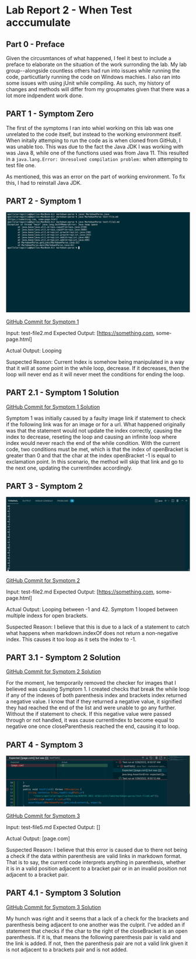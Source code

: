 # Lab Report 2 - When Test acccumulate

## Part  0  - Preface

Given the circusmtances of what happened, I feel it best to include a preface to elaborate on the situation of the work surronding the lab. My lab group--alongside countless others had run into issues while running the code, particutlarly running the code on Windows machies. I also ran into some issues with using jUnit while compiling. As such, my history of changes and methods will differ from my groupmates given that there was a lot more indpendent work done.

## PART 1 - Symptom Zero
The first of the symptoms I ran into whiel working on this lab was one unrelated to the code itself, but instead to the working environment itself. When initally attemping to run the code as is when cloned from GitHub, I was unable too. This was due to the fact the Java JDK I was working with was Java 8, while one of the functions used was from Java 11. This resulted in a `java.lang.Error: Unresolved compilation problem:` when attemping to test file one.

As mentioned, this was an error on the part of working environment. To fix this, I had to reinstall Java JDK.

## PART 2 - Symptom 1

![image](lab-report-2-images/symptom1.png)


[GitHub Commit for Symptom 1](https://github.com/apollolarragoitia/markdown-parse/commit/3b7cc3d1d94202c2629f0c0ae797252b79760dbf)

Input: test-file2.md
Expected Output: [https://something.com, some-page.html]

Actual Output: Looping

Suspected Reason: Current Index is somehow being manipulated in a way that it will at some point in the while loop, decrease. If it decreases, then the loop will never end as it will never meet the conditions for ending the loop.

## PART 2.1 - Symptom 1 Solution
[GitHub Commit for Symptom 1 Solution](https://github.com/apollolarragoitia/markdown-parse/commit/9f3b3e35ec228dc3af65ef4d3c943ba6568385fb)

Symptom 1 was initially caused by a faulty image link if statement to check if the following link was for an image or for a url. What happened originally was that the statement would not update the index correctly, causing the index to decrease, reseting the loop and causing an infinite loop where index would never reach the end of the while condition. With the current code, two conditions must be met, which is that the index of openBracket is greater than 0 and that the char at the index openBracket -1 is equal to exclamation point. In this scenario, the method will skip that link and go to the next one, updating the currentIndex accordingly.

## PART 3 - Symptom 2
![image](lab-report-2-images/symptom2.png)

[GitHub Commit for Symptom 2](https://github.com/apollolarragoitia/markdown-parse/commit/b74f6361f889da251192244ba4f5d21076438f0e)

Input: test-file2.md
Expected Output: [https://something.com, some-page.html]

Actual Output: Looping between -1 and 42. Symptom 1 looped between multiple indexs for open brackets.

Suspected Reason: I believe that this is due to a lack of a statement to catch what happens when markdown.indexOf does not return a non-negative index. This causes it too loop as it sets the index to -1. 

## PART 3.1 - Symptom 2 Solution

[GitHub Commit for Symptom 2 Solution](https://github.com/apollolarragoitia/markdown-parse/commit/ed3a11b914cc02dd519b83c926b13deea1259344)

For the moment, Ive temporarily removed the checker for images that I believed was causing Symptom 1. I created checks that break the while loop if any of the indexes of both parenthesis index and brackets index returned a negative value. I know that if they returned a negative value, it signified they had reached the end of the list and were unable to go any further. Without the if statement to check. If this negative value were passed through or not handled, it was cause currentIndex to become equal to negative one once closeParenthesis reached the end, causing it to loop.

## PART 4 - Symptom 3
![image](lab-report-2-images/symptom3.png)

[GitHub Commit for Symptom 3](https://github.com/apollolarragoitia/markdown-parse/commit/a6c9b7b50ed0acda422dc76cfa546a6e929b91cf)

Input: test-file5.md
Expected Output: []

Actual Output: [page.com]

Suspected Reason: I believe that this error is caused due to there not being a check if the data within parenthesis are valid links in markdown format. That is to say, the current code interprets anything in parenthesis, whether it is in a valid position adjacent to a bracket pair or in an invalid position not adjacent to a bracket pair.

## PART 4.1 - Symptom 3 Solution
[GitHub Commit for Symptom 3 Solution](https://github.com/apollolarragoitia/markdown-parse/commit/3fc756428ae30ea55b84790edb87a08b48d2a72f)


My hunch was right and it seems that a lack of a check for the brackets and parenthesis being adjacent to one another was the culprit. I've added an if statement that checks if the char to the right of the closeBracket is an open parenthesis. If it is, that means the following parenthesis pair is valid and the link is added. If not, then the parenthesis pair are not a valid link given it is not adjacent to a brackets pair and is not added.
